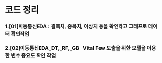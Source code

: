 # 코드 정리

### 1.[01]이동통신EDA : 결측치, 중복치, 이상치 등을 확인하고 그래프로 데이터 확인작업
### 2.[02]이동통신EDA_DT,_RF,_GB : Vital Few 도출을 위한 모델을 이용한 변수 중요도 확인 작업
